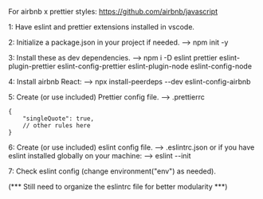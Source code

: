 For airbnb x prettier styles:
https://github.com/airbnb/javascript

1: Have eslint and prettier extensions installed in vscode.

2: Initialize a package.json in your project if needed.
--> npm init -y

3: Install these as dev dependencies.
--> npm i -D eslint prettier eslint-plugin-prettier eslint-config-prettier eslint-plugin-node eslint-config-node

4: Install airbnb
React:
--> npx install-peerdeps --dev eslint-config-airbnb

5: Create (or use included) Prettier config file.
--> .prettierrc

    {
        "singleQuote": true,
        // other rules here
    }

6: Create (or use included) eslint config file.
--> .eslintrc.json
or if you have eslint installed globally on your machine:
--> eslint --init

7: Check eslint config (change environment("env") as needed).

(*** Still need to organize the eslintrc file for better modularity ***)
